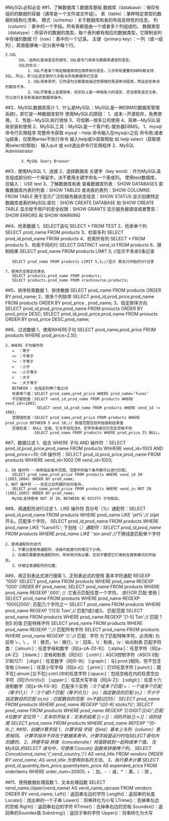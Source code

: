 #MySQL必知必会
##1、了解数据库
    1.数据库基础
          数据库（database）：保存有组织的数据的容器（通常是一个文件或文件组）。
          表（table）：某种特定类型的数据的结构化清单。
          模式（schema）：关于数据库和表的布局及特性的信息。
          列（column）：表中的一个字段。所有表都是由一个或者多个列组成的。
          数据类型（datatype）：所容许的数据的类型，每个表列都有相应的数据类型，它限制该列中存储的数据
          行（row）：表中的一个记录。
          主键（primary key）：一列（或一组列），其值能够唯一区分表中每个行。
          
    2.SQL
          SQL：结构化查询语言的缩写，SQL是专门用来与数据库通信的语言。
          SQL的优点：
              1、SQL不是某个特定数据库供应商转有的语言。几乎所有重要的DBMS都支持SQL，所以，学习此语言使你几乎能与所有数据库打交道
              2、SQL简单易学。它的语句全都是由描述性很强的英语单词组成，而且这些单词的数目不多。
              3、SQL尽管看上去很简单，但实际上是一种强有力的语言，灵活使其语言元素，可以进行复杂和高级的数据库操作。
              
##2、MySQL数据库简介
    1、什么是MySQL：MySQL是一种DBMS(数据库管理系统)，即它是一种数据库软件
       使用MySQL的原因：
           1、成本--开源软件，免费使用。
           2、性能--MySQL执行很快
           3、可信赖--很多公司使用
           4、简单--MySQL容易安装和使用
    2、MySQL工具：MySQL是一个客户机-服务器DBMS。
           1、mysql命令行实用程序
              完整命令获取 mysql --help
              命令输入在mysql>之后
              命令用;或者\g结束，仅使用enter不执行命令
              输入help或\h获取帮助 如 help select（获取使用select的帮助）
              输入quit 或 exit退出命令行实用程序
           2、MySQL Administrator
              
           3、MySQL Query Browser 
           
##3、使用MySQL
    1、连接
    2、选择数据库
       关键字（key word）：作为MySQL语言组成部分的一个保留字。决不要用关键字命名一个表或列。
       使用test数据库，应输入： USE test 
    3、了解数据库和表
       查看数据库列表：SHOW DATABASES
       查看数据库内表的列表：SHOW TABLES
       查询表的表列：SHOW COLUMNS FROM TABLE
       用于显示广泛的服务器状态信息：SHOW STATUS
       显示创建特定数据库或表的MySQL语句：SHOW CREATE DATABASE 和 SHOW CREATE TABLE
       显示授予用户的安全权限：SHOW GRANTS
       显示服务器错误或者警告：SHOW ERRORS 和 SHOW WARNING
       
##4、检索数据
    1、SELECT语句
       SELECT * FROM TEST
    2、检索单个列
       SELECT prod_name FROM products
    3、检索多列
       SELECT prod_id,prod_name FROM products
    4、检索所有列
       SELECT * FROM products
    5、检索不同的行
       SELECT DISTINCT vend_id FROM products
    6、限制结果
       SELECT prod_name FROM products LIMIT 5; //显示不多余5条记录
       
       SELECT prod_name FROM products LIMIT 5,5;//显示 第五行开始的5行记录
       
    7、使用完全限定的表名
       SELECT products.prod_name FROM products;
       SELECT products.prod_name FROM crashcourse.products;
    
       
##5、排序检索数据
    1、排序数据
    SELECT prod_name FROM products ORDER BY prod_name;
    2、按多个列排序
    SELECT prod_id,prod_price,prod_name FROM products ORDER BY prod_price , prod_name;
    3、指定排序方向
    SELECT prod_id,prod_price,prod_name FROM prosucts ORDER BY prod_price DESC;
    SELECT prod_id,prod_price,prod_name FROM prosucts ORDER BY prod_price DESC,prod_name;
    
##6、过滤数据
    1、使用WHERE子句
    SELECT prod_name,prod_price FROM products WHERE prod_price=2.50;
    
    2、WHERE 子句操作符
       =  ：等于
       <> ：不等于
       != ：不等于
       <  ：小于
       <= ：小于等于
       >  ：大于
       >= ：大于等于
       BETWEEN : 在指定的两个值之间
       检查单个值：SELECT prod_name,prod_price WHERE prod_name=‘fuses’
       不匹配检查：SELECT vend_id,prod_name FROM products WHERE vend_id<>1003;
                  SELECT vend_id,prod_name FROM products WHERE vend_id != 1003;
       范围值检查：SELECT prod_name,prod_price FROM products WHERE prod_price BETWEEN 5 and 10;// 取值范围包括开始值和结束值
       空值检查： NULL 无值，它与字段包含0、空字符串或仅仅包含空格不同
                 SELECT prod_name FROM products WHERE prod_price IS NULL;

##7、数据过滤
    1、组合 WHERE 子句
       AND 操作符 ：SELECT prod_id,prod_price,prod_name FROM products WhHERE vend_id=1003 AND prod_price<=10;
       OR 操作符：SELECT prod_id,prod_price,prod_name FROM products WhHERE vend_id=1002 OR vend_id=1003;
       
    2、IN 操作符---用来指定条件范围，范围中的每个条件都可以进行匹配。
       SELECT prod_name,prod_price FROM products WHERE vend_id IN (1003,1004) ORDER BY prod_name;
    3、NOT 操作符 ---否定之后所跟的任何条件。
       SELECT prod_name,prod_price FROM products WHERE vend_in NOT IN (1002,1003) ORDER BY prod_name;
       MySQL支持使用 NOT 对 IN、BETWEEN 和 EXISTS 子句取反。                        
##8、用通配符进行过滤
    1、LIKE 操作符
       百分号（%）通配符：SELECT prod_id,prod_name FROM products WHERE prod_name LIKE 'jet%';// 以jet开头。匹配多个字符。
                          SELECT prod_id,prod_name FROM products WHERE prod_name LIKE '%anvil%';
       下划线（_）通配符：SELECT prod_id,prod_name FROM products WHERE prod_name LIKE '_ ton anvil';//下换线是匹配单个字符        
    
    2、使用通配符的技巧 
       1、不要过度使用通配符，该操作能替代的情况下少用。
       2、在确实需要使用通配符时，除非绝对有必要，否则不要把它们用到在搜索模式的开始处。
       3、仔细注意通配符的位置。
##9、用正则表达式进行搜索
     1、正则表达式的使用
         基本字符通配 REGEXP '1000'
           SELECT prod_name FROM products WHERE prod_name REGEXP '1000' ORDER BY prod_name;
           SELECT prod_name FROM products WHERE prod_name REGEXP '.000'; // .它表示匹配任意一个字符。
         进行OR 匹配 使用 |
           SELECT prod_name FROM products WHERE prod_name REGEXP '1000|2000';
         匹配几个字符之一
           SELECT prod_name FROM products WHERE prod_name REGEXP '[123] Tom';// 匹配1或2或3。
         匹配范围
           SELECT prod_name FROM products WHERE prod_name REGEXP '[1-5] Ton';// 匹配 1到5 的值
         匹配特殊字符
           SELECT prod_name FROM products WHERE prod_name REGEXP '.';// 匹配所有字符
           SELECT prod_name FROM products WHERE prod_name REGEXP '//.';// 匹配 . 字符
           为了匹配特殊字符，必须用\\ 为前导  \\-，\\.  。
           \\f：换页，\\n：换行，\\r：回车，\\t：制表，\\v：纵向制表
         匹配字符类：
            [:alnum:]：任意字母和数字（同[a-zA-Z0-9]）
            [:alpha:]：任意字符（同[a-zA-Z]）
            [:blank:]：空格和制表（同[\\t]）
            [:cntrl:]：ASCII控制字符（ASCII 0到31和127）
            [:digit:]：任意数字（同[0-9]）
            [:graph:]：与[:print:]相同，但不包含空格
            [:lower:]：任意小写字母（同[a-z]）
            [:print:]：打印任意字符
            [:punct:]：既不在[:alnum:]又不在[:cntrl:]中的任意字符
            [:space:]：包括空格在内的任意空白字符（同[\\f\\n\\r\\t\\v]）
            [:upper:]：任意大写字母（同[A-Z]）
            [:xdigit:]：任意十六进制数字（同[a-fA-F0-9]）
         匹配多个实例
             *：0个或多个匹配
             +：一个或多个匹配（等于{1,}）
             ?：0个或1个匹配（等于{0,1}）
             {n}：指定数目的匹配
             {n,}：不少于指定数目的匹配
             {n,m}：匹配数目的范围（m不超过255）
             SELECT prod_name FROM products WHERE prod_name REGEXP '\\([0-9] sticks?\\)';
             SELECT prod_name FROM products WHERE prod_name REGEXP '[[:DIGIT:]]{4}';匹配4位数字
         定位符
             ^：文本的开始
             $：文本的结尾
             [[:<:]]：词的开始
             [[:>:]]：词的结尾
             SELECT prod_name FROM products WHERE prod_name REFEXP '^[0-9\\.]';
##10、创建计算字段
    1、计算字段
       字段（field）基本上与列（column）意思相同。
       计算字段并不存在于数据库表中。计算字段是运行时在SELECT语句内创建的。
    2、拼接字段
       拼接（concatenate）将值联结到一起构成单个值。
       在MySQL的SELECT 语句中，可使用 Concat() 函数来拼接两个列。
       SELECT Concat(vend_name,'(',vend_country,')') AS vend_title FROM vendors ORDER BY vend_name;
       AS vend_title 为使用别名的方法。
    3、执行算术计算
       SELECT prod_id,quantity,item_price,quantity*item_price AS expended_price FROM orderitems WHERE order_num=20005;
        + ：加，- ：减，* ：乘，/ ：除 。
       
##11、使用数据处理函数
    1、文本处理函数
       SELECT vend_name,Upper(vend_name) AS vend_name_upcase FROM vendors ORDER BY vend_name;
       Left()：返回串左边的字符
       Length()：返回串的长度
       Locate()：找出串的一个子串
       Lower()：将串转化为小写
       LTrime()：去掉串左边的空格
       Right()：返回串右边的字符
       RTrime()：去掉串右边的空格
       Soundex()：返回串的Soundex值
       Substring()：返回子串的字符
       Upper()：将串转化为大写          
                                       
    